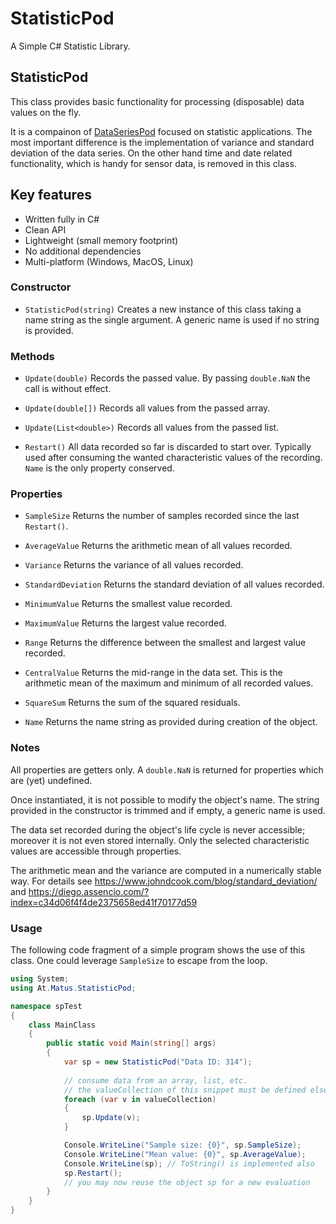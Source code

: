 StatisticPod
=============

A Simple C# Statistic Library.

## StatisticPod
This class provides basic functionality for processing (disposable) data values on the fly. 

It is a compainon of [DataSeriesPod](https://github.com/matusm/DataSeriesPod) focused on statistic applications. The most important difference is the implementation of variance and standard deviation of the data series. On the other hand time and date related functionality, which is handy for sensor data, is removed in this class.

## Key features

* Written fully in C#
* Clean API
* Lightweight (small memory footprint)
* No additional dependencies
* Multi-platform (Windows, MacOS, Linux) 

### Constructor

* `StatisticPod(string)`
  Creates a new instance of this class taking a name string as the single argument. A generic name is used if no string is provided.

### Methods

* `Update(double)`
  Records the passed value. By passing `double.NaN` the call is without effect. 
  
* `Update(double[])`
  Records all values from the passed array. 
  
* `Update(List<double>)`
  Records all values from the passed list. 
  
* `Restart()`
  All data recorded so far is discarded to start over. Typically used after consuming the wanted characteristic values of the recording. `Name` is the only property conserved.

### Properties

* `SampleSize`
  Returns the number of samples recorded since the last `Restart()`.

* `AverageValue`
  Returns the arithmetic mean of all values recorded.

* `Variance`
  Returns the variance of all values recorded.

* `StandardDeviation`
  Returns the standard deviation of all values recorded.

* `MinimumValue`
  Returns the smallest value recorded.

* `MaximumValue`
  Returns the largest value recorded.

* `Range`
  Returns the difference between the smallest and largest value recorded.

* `CentralValue`
  Returns the mid-range in the data set. This is the arithmetic mean of the maximum and minimum of all recorded values.

* `SquareSum`
  Returns the sum of the squared residuals.

* `Name`
  Returns the name string as provided during creation of the object.

### Notes

All properties are getters only. A `double.NaN` is returned for properties which are (yet) undefined.

Once instantiated, it is not possible to modify the object's name. 
The string provided in the constructor is trimmed and if empty, a generic name is used. 

The data set recorded during the object's life cycle is never accessible; moreover it is not even stored internally. Only the selected characteristic values are accessible through properties.

The arithmetic mean and the variance are computed in a numerically stable way. For details see https://www.johndcook.com/blog/standard_deviation/ and https://diego.assencio.com/?index=c34d06f4f4de2375658ed41f70177d59

### Usage

The following code fragment of a simple program shows the use of this class.
One could leverage `SampleSize` to escape from the loop. 

```cs
using System;
using At.Matus.StatisticPod;

namespace spTest
{
    class MainClass
    {
        public static void Main(string[] args)
        {
            var sp = new StatisticPod("Data ID: 314");
            
            // consume data from an array, list, etc.
            // the valueCollection of this snippet must be defined elsewhere
            foreach (var v in valueCollection)
            {
                sp.Update(v);
            }

            Console.WriteLine("Sample size: {0}", sp.SampleSize);
            Console.WriteLine("Mean value: {0}", sp.AverageValue);
            Console.WriteLine(sp); // ToString() is implemented also
            sp.Restart();
            // you may now reuse the object sp for a new evaluation
        }
    }
}
```

